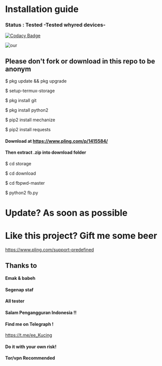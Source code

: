 # Installation guide
### Status : Tested        -Tested whyred devices-

[![Codacy Badge](https://api.codacy.com/project/badge/Grade/805aa5219dcd4c49a5fa19013fe969c2)](https://app.codacy.com/manual/LetterIce/fbpwd?utm_source=github.com&utm_medium=referral&utm_content=LetterIce/fbpwd&utm_campaign=Badge_Grade_Dashboard)

![our](https://telegra.ph/file/d6d0402eb6b5872be0440.png)
## Please don't fork or download in this repo to be anonym

$ pkg update && pkg upgrade

$ setup-termux-storage

$ pkg install git

$ pkg install python2

$ pip2 install mechanize

$ pip2 install requests

#### Download at https://www.pling.com/p/1415584/
#### Then extract .zip into download folder

$ cd storage

$ cd download

$ cd fbpwd-master

$ python2 fb.py

# Update? As soon as possible

# Like this project? Gift me some beer 
https://www.pling.com/support-predefined

## Thanks to
#### Emak & babeh
#### Segenap staf
#### All tester
#### Salam Pengangguran Indonesia !!
#### Find me on Telegraph !
https://t.me/ee_Kucing
#### Do it with your own risk!
#### Tor/vpn Recommended
